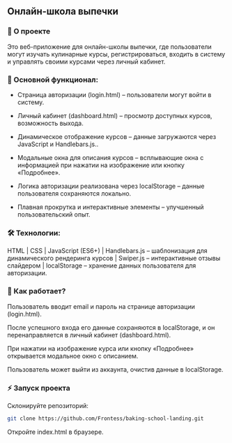 ## Онлайн-школа выпечки

### 📌 О проекте

Это веб-приложение для онлайн-школы выпечки, где пользователи могут изучать кулинарные курсы, регистрироваться, входить в систему и управлять своими курсами через личный кабинет.

### 🚀 Основной функционал:

- Страница авторизации (login.html) – пользователи могут войти в систему.

- Личный кабинет (dashboard.html) – просмотр доступных курсов, возможность выхода.

- Динамическое отображение курсов – данные загружаются через JavaScript и Handlebars.js..

- Модальные окна для описания курсов – всплывающие окна с информацией при нажатии на изображение или кнопку «Подробнее».

- Логика авторизации реализована через localStorage – данные пользователя сохраняются локально.

- Плавная прокрутка и интерактивные элементы – улучшенный пользовательский опыт.

### 🛠 Технологии:

HTML | CSS | JavaScript (ES6+) | Handlebars.js – шаблонизация для динамического рендеринга курсов | Swiper.js – интерактивные отзывы слайдером | localStorage – хранение данных пользователя для авторизации.

### 🔎 Как работает?

Пользователь вводит email и пароль на странице авторизации (login.html).

После успешного входа его данные сохраняются в localStorage, и он перенаправляется в личный кабинет (dashboard.html).

При нажатии на изображение курса или кнопку «Подробнее» открывается модальное окно с описанием.

Пользователь может выйти из аккаунта, очистив данные в localStorage.

### ⚡ Запуск проекта

Склонируйте репозиторий:

```bash
git clone https://github.com/Frontess/baking-school-landing.git
```

Откройте index.html в браузере.
